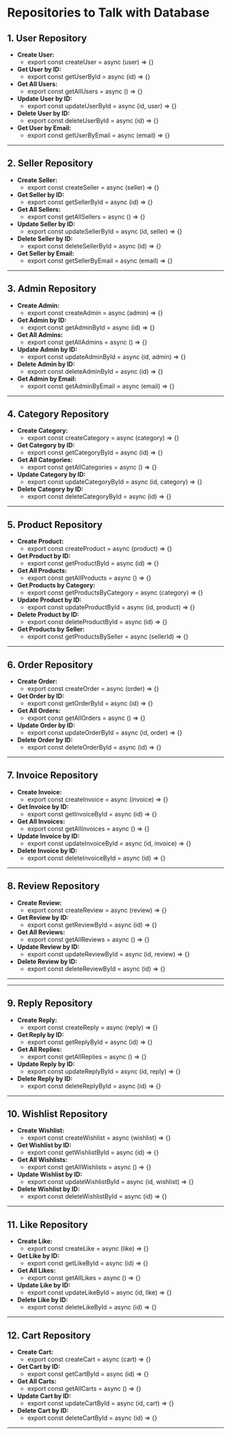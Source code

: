 # Repositories to Talk with Database

## 1. User Repository

- **Create User:**
  - export const createUser = async (user) => {}
- **Get User by ID:**
  - export const getUserById = async (id) => {}
- **Get All Users:**
  - export const getAllUsers = async () => {}
- **Update User by ID:**
  - export const updateUserById = async (id, user) => {}
- **Delete User by ID:**
  - export const deleteUserById = async (id) => {}
- **Get User by Email:**
  - export const getUserByEmail = async (email) => {}

---

## 2. Seller Repository

- **Create Seller:**
  - export const createSeller = async (seller) => {}
- **Get Seller by ID:**
  - export const getSellerById = async (id) => {}
- **Get All Sellers:**
  - export const getAllSellers = async () => {}
- **Update Seller by ID:**
  - export const updateSellerById = async (id, seller) => {}
- **Delete Seller by ID:**
  - export const deleteSellerById = async (id) => {}
- **Get Seller by Email:**
  - export const getSellerByEmail = async (email) => {}

---

## 3. Admin Repository

- **Create Admin:**
  - export const createAdmin = async (admin) => {}
- **Get Admin by ID:**
  - export const getAdminById = async (id) => {}
- **Get All Admins:**
  - export const getAllAdmins = async () => {}
- **Update Admin by ID:**
  - export const updateAdminById = async (id, admin) => {}
- **Delete Admin by ID:**
  - export const deleteAdminById = async (id) => {}
- **Get Admin by Email:**
  - export const getAdminByEmail = async (email) => {}

---

## 4. Category Repository

- **Create Category:**
  - export const createCategory = async (category) => {}
- **Get Category by ID:**
  - export const getCategoryById = async (id) => {}
- **Get All Categories:**
  - export const getAllCategories = async () => {}
- **Update Category by ID:**
  - export const updateCategoryById = async (id, category) => {}
- **Delete Category by ID:**
  - export const deleteCategoryById = async (id) => {}

---

## 5. Product Repository

- **Create Product:**
  - export const createProduct = async (product) => {}
- **Get Product by ID:**
  - export const getProductById = async (id) => {}
- **Get All Products:**
  - export const getAllProducts = async () => {}
- **Get Products by Category:**
  - export const getProductsByCategory = async (category) => {}
- **Update Product by ID:**
  - export const updateProductById = async (id, product) => {}
- **Delete Product by ID:**
  - export const deleteProductById = async (id) => {}
- **Get Products by Seller:**
  - export const getProductsBySeller = async (sellerId) => {}

---

## 6. Order Repository

- **Create Order:**
  - export const createOrder = async (order) => {}
- **Get Order by ID:**
  - export const getOrderById = async (id) => {}
- **Get All Orders:**
  - export const getAllOrders = async () => {}
- **Update Order by ID:**
  - export const updateOrderById = async (id, order) => {}
- **Delete Order by ID:**
  - export const deleteOrderById = async (id) => {}

---

## 7. Invoice Repository

- **Create Invoice:**
  - export const createInvoice = async (invoice) => {}
- **Get Invoice by ID:**
  - export const getInvoiceById = async (id) => {}
- **Get All Invoices:**
  - export const getAllInvoices = async () => {}
- **Update Invoice by ID:**
  - export const updateInvoiceById = async (id, invoice) => {}
- **Delete Invoice by ID:**
  - export const deleteInvoiceById = async (id) => {}

---

## 8. Review Repository

- **Create Review:**
  - export const createReview = async (review) => {}
- **Get Review by ID:**
  - export const getReviewById = async (id) => {}
- **Get All Reviews:**
  - export const getAllReviews = async () => {}
- **Update Review by ID:**
  - export const updateReviewById = async (id, review) => {}
- **Delete Review by ID:**
  - export const deleteReviewById = async (id) => {}

---

---

## 9. Reply Repository

- **Create Reply:**
  - export const createReply = async (reply) => {}
- **Get Reply by ID:**
  - export const getReplyById = async (id) => {}
- **Get All Replies:**
  - export const getAllReplies = async () => {}
- **Update Reply by ID:**
  - export const updateReplyById = async (id, reply) => {}
- **Delete Reply by ID:**
  - export const deleteReplyById = async (id) => {}

---

## 10. Wishlist Repository

- **Create Wishlist:**
  - export const createWishlist = async (wishlist) => {}
- **Get Wishlist by ID:**
  - export const getWishlistById = async (id) => {}
- **Get All Wishlists:**
  - export const getAllWishlists = async () => {}
- **Update Wishlist by ID:**
  - export const updateWishlistById = async (id, wishlist) => {}
- **Delete Wishlist by ID:**
  - export const deleteWishlistById = async (id) => {}

---

## 11. Like Repository

- **Create Like:**
  - export const createLike = async (like) => {}
- **Get Like by ID:**
  - export const getLikeById = async (id) => {}
- **Get All Likes:**
  - export const getAllLikes = async () => {}
- **Update Like by ID:**
  - export const updateLikeById = async (id, like) => {}
- **Delete Like by ID:**
  - export const deleteLikeById = async (id) => {}

---

## 12. Cart Repository

- **Create Cart:**
  - export const createCart = async (cart) => {}
- **Get Cart by ID:**
  - export const getCartById = async (id) => {}
- **Get All Carts:**
  - export const getAllCarts = async () => {}
- **Update Cart by ID:**
  - export const updateCartById = async (id, cart) => {}
- **Delete Cart by ID:**
  - export const deleteCartById = async (id) => {}

---
